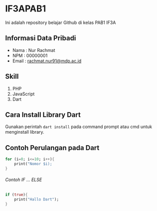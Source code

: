 # IF3APAB1
Ini adalah repository belajar Github di kelas PAB1 IF3A

## Informasi Data Pribadi
- Nama  : Nur Rachmat
- NPM   : 00000001
- Email : rachmat.nur91@mdp.ac.id

## Skill
1. PHP
2. JavaScript
3. Dart

## Cara Install Library Dart
Gunakan perintah ``dart install`` pada command prompt atau cmd untuk menginstall library.

## Contoh Perulangan pada Dart
```dart
for (i=0; i<=10; i++){
    print("Nomor $i);
}
```

###### Contoh IF ... ELSE
```dart
if (true){
    print("Hallo Dart");
}
```
